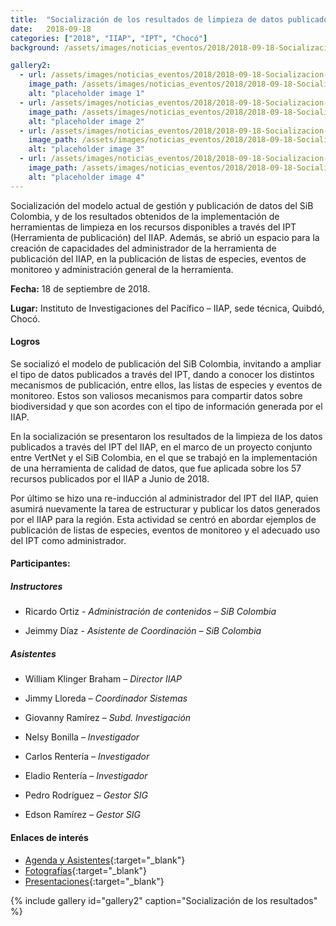 ```yaml
---
title:  "Socialización de los resultados de limpieza de datos publicados a través del ipt del IIAP"
date:   2018-09-18
categories: ["2018", "IIAP", "IPT", "Chocó"]
background: /assets/images/noticias_eventos/2018/2018-09-18-Socializacion-resultados-ipt-IIAP-01.jpg

gallery2:
  - url: /assets/images/noticias_eventos/2018/2018-09-18-Socializacion-resultados-ipt-IIAP-02.jpg
    image_path: /assets/images/noticias_eventos/2018/2018-09-18-Socializacion-resultados-ipt-IIAP-06.jpg
    alt: "placeholder image 1"
  - url: /assets/images/noticias_eventos/2018/2018-09-18-Socializacion-resultados-ipt-IIAP-03.jpg
    image_path: /assets/images/noticias_eventos/2018/2018-09-18-Socializacion-resultados-ipt-IIAP-07.jpg
    alt: "placeholder image 2"
  - url: /assets/images/noticias_eventos/2018/2018-09-18-Socializacion-resultados-ipt-IIAP-04.jpg
    image_path: /assets/images/noticias_eventos/2018/2018-09-18-Socializacion-resultados-ipt-IIAP-08.jpg
    alt: "placeholder image 3"
  - url: /assets/images/noticias_eventos/2018/2018-09-18-Socializacion-resultados-ipt-IIAP-05.jpg
    image_path: /assets/images/noticias_eventos/2018/2018-09-18-Socializacion-resultados-ipt-IIAP-09.jpg
    alt: "placeholder image 4"
---
```


Socialización del modelo actual de gestión y publicación de datos del SiB Colombia, y de los resultados obtenidos de la implementación de herramientas de limpieza en los recursos disponibles a través del IPT (Herramienta de publicación)  del IIAP. Además, se abrió un espacio para la creación de capacidades del administrador de la herramienta de publicación del IIAP, en la publicación de listas de especies, eventos de monitoreo y administración general de la herramienta.
 
**Fecha:** 18 de septiembre de 2018.

**Lugar:** Instituto de Investigaciones del Pacífico – IIAP, sede técnica, Quibdó, Chocó.

#### Logros

Se socializó el modelo de publicación del SiB Colombia, invitando a ampliar el tipo de datos publicados a través del IPT, dando a conocer los distintos mecanismos de publicación, entre ellos, las listas de especies y eventos de monitoreo. Estos son valiosos mecanismos para compartir datos sobre biodiversidad y que son acordes con el tipo de información generada por el IIAP.  

En la socialización se presentaron los resultados de la limpieza de los datos publicados a través del IPT del IIAP, en el marco de un proyecto conjunto entre VertNet y el SiB Colombia, en el que se trabajó en la implementación de una herramienta de calidad de datos, que fue aplicada sobre los 57 recursos publicados por el IIAP a Junio de 2018.  

Por último se hizo una re-inducción al administrador del IPT del IIAP, quien asumirá nuevamente la tarea de estructurar y publicar los datos generados por el IIAP para la región. Esta actividad se centró en abordar ejemplos de publicación de listas de especies, eventos de monitoreo y el adecuado uso del IPT como administrador.  


#### Participantes:  

##### Instructores  

+ Ricardo Ortiz - *Administración de contenidos – SiB Colombia*

+ Jeimmy Díaz - *Asistente de Coordinación – SiB Colombia*

##### Asistentes  

- William Klinger Braham – *Director IIAP*

- Jimmy Lloreda – *Coordinador Sistemas*

- Giovanny  Ramírez – *Subd. Investigación*

- Nelsy Bonilla – *Investigador*

- Carlos Rentería – *Investigador*

- Eladio Rentería – *Investigador*

- Pedro Rodríguez – *Gestor SIG*

- Edson Ramírez – *Gestor SIG*

#### Enlaces de interés

* [Agenda y Asistentes](https://drive.google.com/drive/folders/18NZ92OQEdekl1SY6uqNc1QljvO0VXzmz?usp=sharing){:target="_blank"}
* [Fotografías](https://drive.google.com/drive/folders/1DNs8glSsGeyTa4RqSGd_ynZ_AfESkSNg?usp=sharing){:target="_blank"}
* [Presentaciones](https://drive.google.com/drive/folders/1e5vhfgqjTBZFGS0VqPS2Ke-Duc3ER49J?usp=sharing){:target="_blank"}


{% include gallery id="gallery2" caption="Socialización de los resultados" %}
